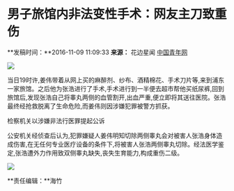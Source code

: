 # 男子旅馆内非法变性手术：网友主刀致重伤

**发稿时间：**2016-11-09 11:09:33
**来源：** 花边星闻 [中国青年网](http://www.youth.cn)

![](./W020161109399777040081.png)

当日19时许,姜伟带着从网上买的麻醉剂、纱布、酒精棉花、手术刀片等,来到浦东一家旅馆。之后他为张浩进行了手术,手术进行到一半便去超市帮他买纸尿裤,回到旅馆后,发现张浩自己将睾丸两侧的血管割开,出血严重,便立即将其送往医院。张浩最终经抢救脱离了生命危险,而姜伟则因涉嫌犯罪被警方抓获。

检察机关以涉嫌非法行医罪提起公诉

公安机关经侦查后认为,犯罪嫌疑人姜伟明知切除两侧睾丸会对被害人张浩身体造成伤害,在无任何专业医疗设备的条件下,将被害人张浩两侧睾丸切除。经法医学鉴定,张浩遭外力作用致双侧睾丸缺失,丧失生育能力,构成重伤二级。

![](./W020161109399777087268.jpg)

**责任编辑：**海竹
